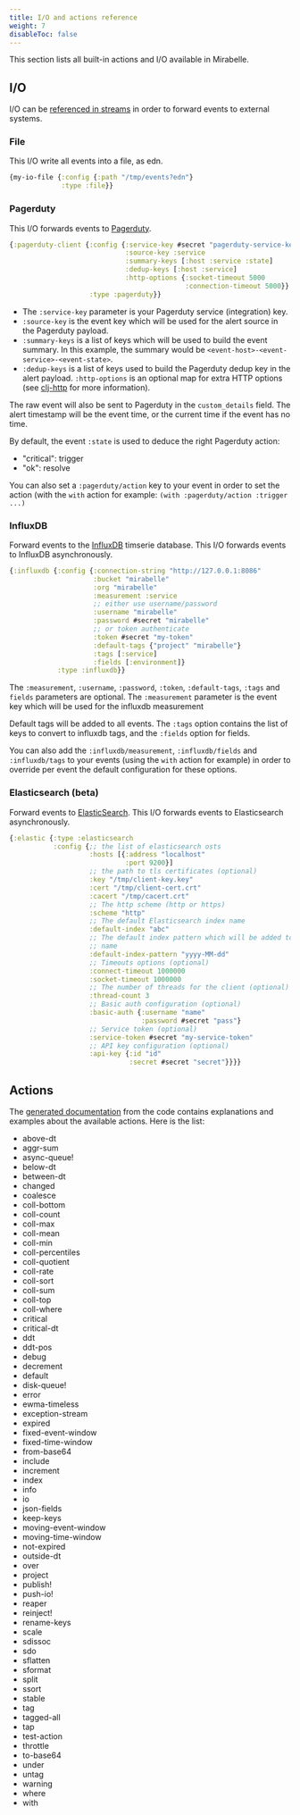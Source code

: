 ```yaml
---
title: I/O and actions reference
weight: 7
disableToc: false
---
```


This section lists all built-in actions and I/O available in Mirabelle.

## I/O

I/O can be [referenced in streams](/howto/stream/#io-and-async-queues) in order to forward events to external systems.

### File

This I/O write all events into a file, as edn.

```clojure
{my-io-file {:config {:path "/tmp/events?edn"}
             :type :file}}
```

### Pagerduty

This I/O forwards events to [Pagerduty](https://pagerduty.com).

```clojure
{:pagerduty-client {:config {:service-key #secret "pagerduty-service-key"
                             :source-key :service
                             :summary-keys [:host :service :state]
                             :dedup-keys [:host :service]
                             :http-options {:socket-timeout 5000
                                            :connection-timeout 5000}}
                    :type :pagerduty}}
```

- The `:service-key` parameter is your Pagerduty service (integration) key.
- `:source-key` is the event key which will be used for the alert source in the Pagerduty payload.
- `:summary-keys` is a list of keys which will be used to build the event summary. In this example, the summary would be `<event-host>-<event-service>-<event-state>`.
- `:dedup-keys` is a list of keys used to build the Pagerduty dedup key in the alert payload.
 `:http-options` is an optional map for extra HTTP options (see [clj-http](https://github.com/dakrone/clj-http) for more information).

The raw event will also be sent to Pagerduty in the `custom_details` field. The alert timestamp will be the event time, or the current time if the event has no time.

By default, the event `:state` is used to deduce the right Pagerduty action:

- "critical": trigger
- "ok": resolve

You can also set a `:pagerduty/action` key to your event in order to set the action (with the `with` action for example: `(with :pagerduty/action :trigger ...)`

### InfluxDB

Forward events to the [InfluxDB](https://www.influxdata.com/) timserie database. This I/O forwards events to InfluxDB asynchronously.

```clojure
{:influxdb {:config {:connection-string "http://127.0.0.1:8086"
                     :bucket "mirabelle"
                     :org "mirabelle"
                     :measurement :service
                     ;; either use username/password
                     :username "mirabelle"
                     :password #secret "mirabelle"
                     ;; or token authenticate
                     :token #secret "my-token"
                     :default-tags {"project" "mirabelle"}
                     :tags [:service]
                     :fields [:environment]}
            :type :influxdb}}
```

The `:measurement`, `:username`, `:password`, `:token`, `:default-tags`, `:tags` and `fields` parameters are optional. The `:measurement` parameter is the event key which will be used for the influxdb measurement

Default tags will be added to all events. The `:tags` option contains the list of keys to convert to influxdb tags, and the `:fields` option for fields.

You can also add the `:influxdb/measurement`, `:influxdb/fields` and `:influxdb/tags` to your events (using the `with` action for example) in order to override per event the default configuration for these options.

### Elasticsearch (beta)

Forward events to [ElasticSearch](https://www.elastic.co/fr/). This I/O forwards events to Elasticsearch asynchronously.

```clojure
{:elastic {:type :elasticsearch
           :config {;; the list of elasticsearch osts
                    :hosts [{:address "localhost"
                             :port 9200}]
                    ;; the path to tls certificates (optional)
                    :key "/tmp/client-key.key"
                    :cert "/tmp/client-cert.crt"
                    :cacert "/tmp/cacert.crt"
                    ;; The http scheme (http or https)
                    :scheme "http"
                    ;; The default Elasticsearch index name
                    :default-index "abc"
                    ;; The default index pattern which will be added to the index
                    ;; name
                    :default-index-pattern "yyyy-MM-dd"
                    ;; Timeouts options (optional)
                    :connect-timeout 1000000
                    :socket-timeout 1000000
                    ;; The number of threads for the client (optional)
                    :thread-count 3
                    ;; Basic auth configuration (optional)
                    :basic-auth {:username "name"
                                 :password #secret "pass"}
                    ;; Service token (optional)
                    :service-token #secret "my-service-token"
                    ;; API key configuration (optional)
                    :api-key {:id "id"
                              :secret #secret "secret"}}}}
```

## Actions

The [generated documentation](/generated-doc/mirabelle.action.html) from the code contains explanations and examples about the available actions. Here is the list:

- above-dt
- aggr-sum
- async-queue!
- below-dt
- between-dt
- changed
- coalesce
- coll-bottom
- coll-count
- coll-max
- coll-mean
- coll-min
- coll-percentiles
- coll-quotient
- coll-rate
- coll-sort
- coll-sum
- coll-top
- coll-where
- critical
- critical-dt
- ddt
- ddt-pos
- debug
- decrement
- default
- disk-queue!
- error
- ewma-timeless
- exception-stream
- expired
- fixed-event-window
- fixed-time-window
- from-base64
- include
- increment
- index
- info
- io
- json-fields
- keep-keys
- moving-event-window
- moving-time-window
- not-expired
- outside-dt
- over
- project
- publish!
- push-io!
- reaper
- reinject!
- rename-keys
- scale
- sdissoc
- sdo
- sflatten
- sformat
- split
- ssort
- stable
- tag
- tagged-all
- tap
- test-action
- throttle
- to-base64
- under
- untag
- warning
- where
- with
